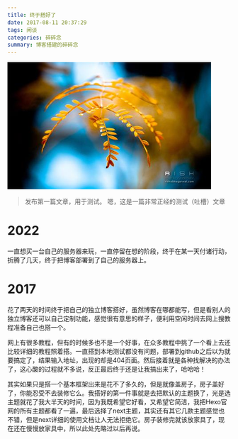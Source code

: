 ```yaml
---
title: 终于搭好了
date: 2017-08-11 20:37:29
tags: 闲谈
categories: 碎碎念
summary: 博客搭建的碎碎念
---
```

 ![新生](终于搭好了/01.jpg)

>发布第一篇文章，用于测试。
嗯，这是一篇非常正经的测试（吐槽）文章




# 2022
一直想买一台自己的服务器来玩，一直停留在想的阶段，终于在某一天付诸行动，折腾了几天，终于把博客部署到了自己的服务器上。

# 2017
花了两天的时间终于把自己的独立博客搭好，虽然博客在哪都能写，但是看别人的独立博客还可以自己定制功能，感觉很有意思的样子，便利用空闲时间去网上搜教程准备自己也搭一个。    

网上有很多教程，但有的时候多也不是一个好事，在众多教程中挑了一个看上去还比较详细的教程照着搭。一直搭到本地测试都没有问题，部署到github之后以为就要搞定了，结果输入地址，出现的却是404页面。然后接着就是各种找解决的办法了，这心酸的过程就不多说，反正最后终于还是让我搞出来了，哈哈哈！

其实如果只是搭一个基本框架出来是花不了多久的，但是就像盖房子，房子盖好了，你能忍受不去装修它么。我搭好的第一件事就是去把默认的主题换了，光是选主题就花了我大半天的时间，因为我既希望它好看，又希望它简洁，我把Hexo官网的所有主题都看了一遍，最后选择了next主题，其实还有其它几款主题感觉也不错，但是next详细的使用文档让人无法拒绝它。房子装修完就该放家具了，现在还在慢慢放家具中，所以此处先略过以后再说。


